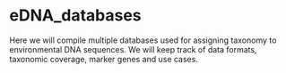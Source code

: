 # eDNA_databases
Here we will compile multiple databases used for assigning taxonomy to environmental DNA sequences. We will keep track of data formats, taxonomic coverage, marker genes and use cases.


